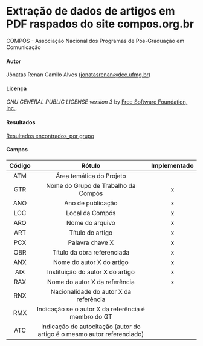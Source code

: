 # Extração de dados de artigos em PDF raspados do site compos.org.br
COMPÓS - Associação Nacional dos Programas de Pós-Graduação em Comunicação
#### Autor
Jônatas Renan Camilo Alves (jonatasrenan@dcc.ufmg.br)
#### Licença
*GNU GENERAL PUBLIC LICENSE version 3* by [Free Software Foundation, Inc.](http://fsf.org/).
#### Resultados
[Resultados encontrados_por grupo](https://github.com/jonatasrenan/compos-data/tree/master/grupos)
#### Campos
|Código|Rótulo|Implementado|
|:------:|:------:|:--------:|
|ATM|Área temática do Projeto   |
|GTR|Nome do Grupo de Trabalho da Compós   |x|
|ANO|Ano de publicação|x|
|LOC|Local da Compós|x|
|ARQ|Nome do arquivo|x|
|ART|Título do artigo|x|
|PCX|Palavra chave X|x|
|OBR|Título da obra referenciada|x|
|ANX|Nome do autor X do artigo|x|
|AIX|Instituição do autor X do artigo|x|
|RAX|Nome do autor X da referência|x|
|RNX|Nacionalidade do autor X da referência||
|RMX|Indicação se o autor X da referência é membro do GT||
|ATC|Indicação de autocitação (autor do artigo é o mesmo autor referenciado)||

